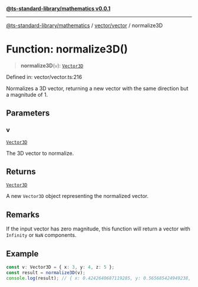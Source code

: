 [**@ts-standard-library/mathematics v0.0.1**](../../../README.md)

***

[@ts-standard-library/mathematics](../../../README.md) / [vector/vector](../README.md) / normalize3D

# Function: normalize3D()

> **normalize3D**(`v`): [`Vector3D`](../type-aliases/Vector3D.md)

Defined in: vector/vector.ts:216

Normalizes a 3D vector, returning a new vector with the same direction but a magnitude of 1.

## Parameters

### v

[`Vector3D`](../type-aliases/Vector3D.md)

The 3D vector to normalize.

## Returns

[`Vector3D`](../type-aliases/Vector3D.md)

A new `Vector3D` object representing the normalized vector.

## Remarks

If the input vector has zero magnitude, this function will return a vector with `Infinity` or `NaN` components.

## Example

```ts
const v: Vector3D = { x: 3, y: 4, z: 5 };
const result = normalize3D(v);
console.log(result); // { x: 0.4242640687119285, y: 0.565685424949238, z: 0.7071067811865475 }
```
